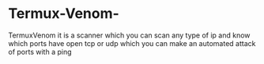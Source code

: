 # Termux-Venom-
TermuxVenom it is a scanner which you can scan any type of ip and know which ports have open tcp or udp which you can make an automated attack of ports with a ping
